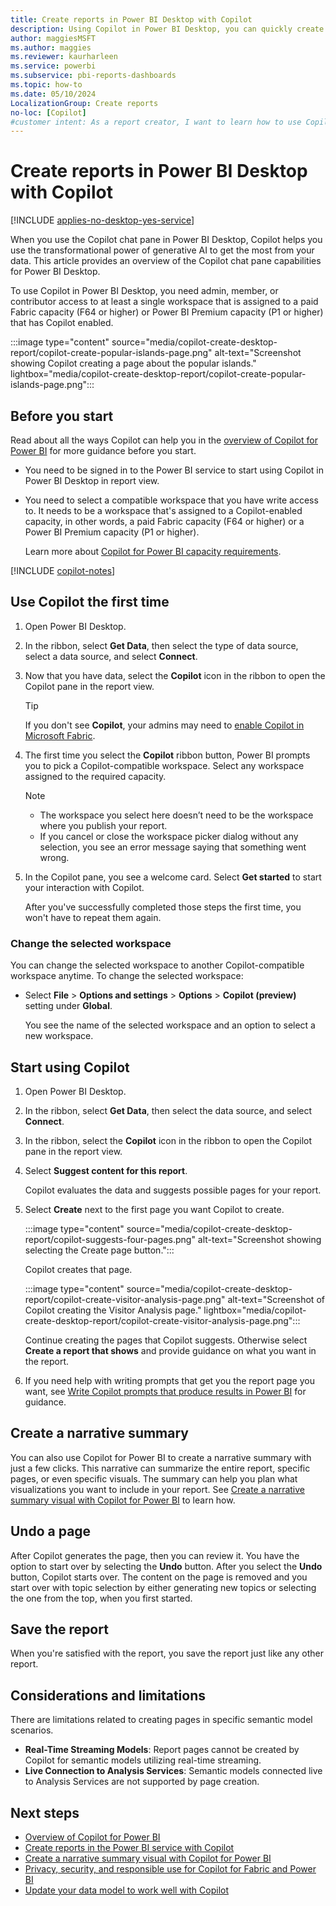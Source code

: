 ```yaml
---
title: Create reports in Power BI Desktop with Copilot
description: Using Copilot in Power BI Desktop, you can quickly create a Power BI report.
author: maggiesMSFT
ms.author: maggies
ms.reviewer: kaurharleen
ms.service: powerbi
ms.subservice: pbi-reports-dashboards
ms.topic: how-to
ms.date: 05/10/2024
LocalizationGroup: Create reports
no-loc: [Copilot]
#customer intent: As a report creator, I want to learn how to use Copilot in Power BI Desktop to create a Power BI report quickly.
---
```


# Create reports in Power BI Desktop with Copilot

[!INCLUDE [applies-no-desktop-yes-service](../includes/applies-no-desktop-yes-service.md)]

When you use the Copilot chat pane in Power BI Desktop, Copilot helps you use the transformational power of generative AI to get the most from your data. This article provides an overview of the Copilot chat pane capabilities for Power BI Desktop. 

To use Copilot in Power BI Desktop, you need admin, member, or contributor access to at least a single workspace that is assigned to a paid Fabric capacity (F64 or higher) or Power BI Premium capacity (P1 or higher) that has Copilot enabled.

:::image type="content" source="media/copilot-create-desktop-report/copilot-create-popular-islands-page.png" alt-text="Screenshot showing Copilot creating a page about the popular islands." lightbox="media/copilot-create-desktop-report/copilot-create-popular-islands-page.png":::

## Before you start

Read about all the ways Copilot can help you in the [overview of Copilot for Power BI](copilot-introduction.md) for more guidance before you start.

- You need to be signed in to the Power BI service to start using Copilot in Power BI Desktop in report view. 
- You need to select a compatible workspace that you have write access to. It needs to be a workspace that's assigned to a Copilot-enabled capacity, in other words, a paid Fabric capacity (F64 or higher) or a Power BI Premium capacity (P1 or higher). 

    Learn more about [Copilot for Power BI capacity requirements](copilot-introduction.md#power-bi-service).

[!INCLUDE [copilot-notes](../includes/copilot-notes.md)]

## Use Copilot the first time

1. Open Power BI Desktop.

1. In the ribbon, select **Get Data**, then select the type of data source, select a data source, and select **Connect**.

1. Now that you have data, select the **Copilot** icon in the ribbon to open the Copilot pane in the report view. 

    > [!TIP]
    > If you don't see **Copilot**, your admins may need to [enable Copilot in Microsoft Fabric](/fabric/get-started/copilot-fabric-overview).

1. The first time you select the **Copilot** ribbon button, Power BI prompts you to pick a Copilot-compatible workspace. Select any workspace assigned to the required capacity. 

    > [!NOTE]
    > - The workspace you select here doesn’t need to be the workspace where you publish your report.
    > - If you cancel or close the workspace picker dialog without any selection, you see an error message saying that something went wrong.

1. In the Copilot pane, you see a welcome card. Select **Get started** to start your interaction with Copilot.

    After you've successfully completed those steps the first time, you won't have to repeat them again.

### Change the selected workspace

You can change the selected workspace to another Copilot-compatible workspace anytime. To change the selected workspace:

- Select **File** > **Options and settings** > **Options** > **Copilot (preview)** setting under **Global**.

  You see the name of the selected workspace and an option to select a new workspace.

## Start using Copilot

1. Open Power BI Desktop.

1. In the ribbon, select **Get Data**, then select the data source, and select **Connect**.

1. In the ribbon, select the **Copilot** icon in the ribbon to open the Copilot pane in the report view.

1. Select **Suggest content for this report**.

    Copilot evaluates the data and suggests possible pages for your report.

1. Select **Create** next to the first page you want Copilot to create.

    :::image type="content" source="media/copilot-create-desktop-report/copilot-suggests-four-pages.png" alt-text="Screenshot showing selecting the Create page button.":::

    Copilot creates that page.

    :::image type="content" source="media/copilot-create-desktop-report/copilot-create-visitor-analysis-page.png" alt-text="Screenshot of Copilot creating the Visitor Analysis page." lightbox="media/copilot-create-desktop-report/copilot-create-visitor-analysis-page.png":::

    Continue creating the pages that Copilot suggests. Otherwise select **Create a report that shows** and provide guidance on what you want in the report.

1. If you need help with writing prompts that get you the report page you want, see [Write Copilot prompts that produce results in Power BI](copilot-prompts-report-pages.md) for guidance.

## Create a narrative summary

You can also use Copilot for Power BI to create a narrative summary with just a few clicks. This narrative can summarize the entire report, specific pages, or even specific visuals. The summary can help you plan what visualizations you want to include in your report. See [Create a narrative summary visual with Copilot for Power BI](copilot-create-narrative.md) to learn how.

## Undo a page

After Copilot generates the page, then you can review it. You have the option to start over by selecting the **Undo** button.  After you select the **Undo** button, Copilot starts over. The content on the page is removed and you start over with topic selection by either generating new topics or selecting the one from the top, when you first started.

## Save the report

When you're satisfied with the report, you save the report just like any other report.

## Considerations and limitations

There are limitations related to creating pages in specific semantic model scenarios.
- **Real-Time Streaming Models**: Report pages cannot be created by Copilot for semantic models utilizing real-time streaming.
- **Live Connection to Analysis Services**: Semantic models connected live to Analysis Services are not supported by page creation.

## Next steps

- [Overview of Copilot for Power BI](copilot-introduction.md)
- [Create reports in the Power BI service with Copilot](copilot-create-report-service.md)
- [Create a narrative summary visual with Copilot for Power BI](copilot-create-narrative.md)
- [Privacy, security, and responsible use for Copilot for Fabric and Power BI](/fabric/get-started/copilot-power-bi-privacy-security)
- [Update your data model to work well with Copilot](copilot-evaluate-data.md)
